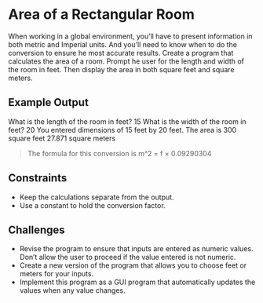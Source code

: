 # Area of a Rectangular Room

When working in a global environment, you’ll have to
present information in both metric and Imperial units. And
you’ll need to know when to do the conversion to ensure
he most accurate results.
Create a program that calculates the area of a room. Prompt
he user for the length and width of the room in feet. Then
display the area in both square feet and square meters.

## Example Output

What is the length of the room in feet? 15
What is the width of the room in feet? 20
You entered dimensions of 15 feet by 20 feet.
The area is
300 square feet
27.871 square meters

> The formula for this conversion is
> m^2 = f × 0.09290304

## Constraints

- Keep the calculations separate from the output.
- Use a constant to hold the conversion factor.

## Challenges

- Revise the program to ensure that inputs are entered as numeric values. Don’t allow the user to proceed if the value entered is not numeric.
- Create a new version of the program that allows you to choose feet or meters for your inputs.
- Implement this program as a GUI program that automatically updates the values when any value changes.
